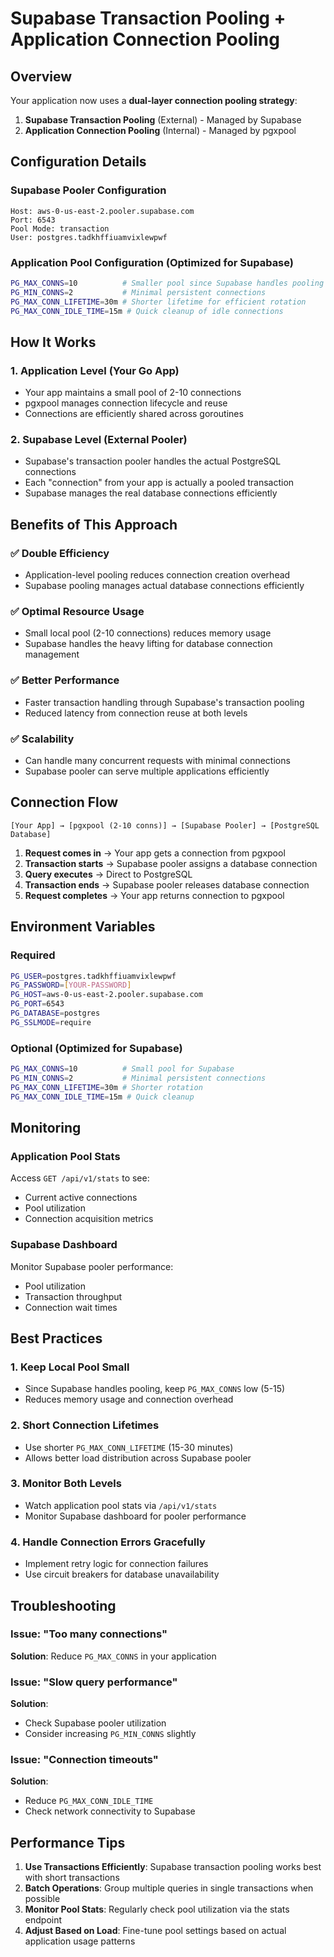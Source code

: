 # Supabase Transaction Pooling + Application Connection Pooling

## Overview

Your application now uses a **dual-layer connection pooling strategy**:
1. **Supabase Transaction Pooling** (External) - Managed by Supabase
2. **Application Connection Pooling** (Internal) - Managed by pgxpool

## Configuration Details

### Supabase Pooler Configuration
```
Host: aws-0-us-east-2.pooler.supabase.com
Port: 6543
Pool Mode: transaction
User: postgres.tadkhffiuamvixlewpwf
```

### Application Pool Configuration (Optimized for Supabase)
```bash
PG_MAX_CONNS=10          # Smaller pool since Supabase handles pooling
PG_MIN_CONNS=2           # Minimal persistent connections
PG_MAX_CONN_LIFETIME=30m # Shorter lifetime for efficient rotation
PG_MAX_CONN_IDLE_TIME=15m # Quick cleanup of idle connections
```

## How It Works

### 1. **Application Level (Your Go App)**
- Your app maintains a small pool of 2-10 connections
- pgxpool manages connection lifecycle and reuse
- Connections are efficiently shared across goroutines

### 2. **Supabase Level (External Pooler)**
- Supabase's transaction pooler handles the actual PostgreSQL connections
- Each "connection" from your app is actually a pooled transaction
- Supabase manages the real database connections efficiently

## Benefits of This Approach

### ✅ **Double Efficiency**
- Application-level pooling reduces connection creation overhead
- Supabase pooling manages actual database connections efficiently

### ✅ **Optimal Resource Usage**
- Small local pool (2-10 connections) reduces memory usage
- Supabase handles the heavy lifting for database connection management

### ✅ **Better Performance**
- Faster transaction handling through Supabase's transaction pooling
- Reduced latency from connection reuse at both levels

### ✅ **Scalability**
- Can handle many concurrent requests with minimal connections
- Supabase pooler can serve multiple applications efficiently

## Connection Flow

```
[Your App] → [pgxpool (2-10 conns)] → [Supabase Pooler] → [PostgreSQL Database]
```

1. **Request comes in** → Your app gets a connection from pgxpool
2. **Transaction starts** → Supabase pooler assigns a database connection
3. **Query executes** → Direct to PostgreSQL
4. **Transaction ends** → Supabase pooler releases database connection
5. **Request completes** → Your app returns connection to pgxpool

## Environment Variables

### Required
```bash
PG_USER=postgres.tadkhffiuamvixlewpwf
PG_PASSWORD=[YOUR-PASSWORD]
PG_HOST=aws-0-us-east-2.pooler.supabase.com
PG_PORT=6543
PG_DATABASE=postgres
PG_SSLMODE=require
```

### Optional (Optimized for Supabase)
```bash
PG_MAX_CONNS=10          # Small pool for Supabase
PG_MIN_CONNS=2           # Minimal persistent connections
PG_MAX_CONN_LIFETIME=30m # Shorter rotation
PG_MAX_CONN_IDLE_TIME=15m # Quick cleanup
```

## Monitoring

### Application Pool Stats
Access `GET /api/v1/stats` to see:
- Current active connections
- Pool utilization
- Connection acquisition metrics

### Supabase Dashboard
Monitor Supabase pooler performance:
- Pool utilization
- Transaction throughput
- Connection wait times

## Best Practices

### 1. **Keep Local Pool Small**
- Since Supabase handles pooling, keep `PG_MAX_CONNS` low (5-15)
- Reduces memory usage and connection overhead

### 2. **Short Connection Lifetimes**
- Use shorter `PG_MAX_CONN_LIFETIME` (15-30 minutes)
- Allows better load distribution across Supabase pooler

### 3. **Monitor Both Levels**
- Watch application pool stats via `/api/v1/stats`
- Monitor Supabase dashboard for pooler performance

### 4. **Handle Connection Errors Gracefully**
- Implement retry logic for connection failures
- Use circuit breakers for database unavailability

## Troubleshooting

### Issue: "Too many connections"
**Solution**: Reduce `PG_MAX_CONNS` in your application

### Issue: "Slow query performance"
**Solution**: 
- Check Supabase pooler utilization
- Consider increasing `PG_MIN_CONNS` slightly

### Issue: "Connection timeouts"
**Solution**:
- Reduce `PG_MAX_CONN_IDLE_TIME`
- Check network connectivity to Supabase

## Performance Tips

1. **Use Transactions Efficiently**: Supabase transaction pooling works best with short transactions
2. **Batch Operations**: Group multiple queries in single transactions when possible
3. **Monitor Pool Stats**: Regularly check pool utilization via the stats endpoint
4. **Adjust Based on Load**: Fine-tune pool settings based on actual application usage patterns
